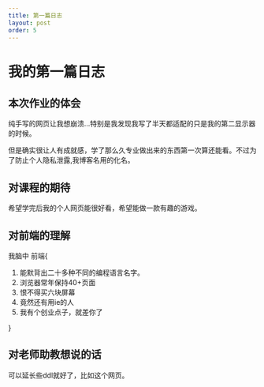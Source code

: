 ```yaml
---
title: 第一篇日志
layout: post
order: 5
---
```

# 我的第一篇日志

## 本次作业的体会

纯手写的网页让我想崩溃...特别是我发现我写了半天都适配的只是我的第二显示器的时候。

但是确实很让人有成就感，学了那么久专业做出来的东西第一次算还能看。不过为了防止个人隐私泄露,我博客名用的化名。


## 对课程的期待

希望学完后我的个人网页能很好看，希望能做一款有趣的游戏。

## 对前端的理解

我脑中 前端{
1. 能默背出二十多种不同的编程语言名字。
2. 浏览器常年保持40+页面
3. 恨不得买六块屏幕
4. 竟然还有用ie的人
5. 我有个创业点子，就差你了

}
## 对老师助教想说的话

可以延长些ddl就好了，比如这个网页。